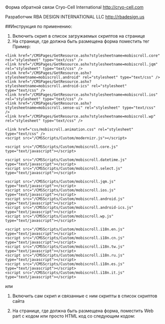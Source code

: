 Форма обратной связи Cryo-Cell International
http://cryo-cell.com

Разработчик RBA DESIGN INTERNATIONAL LLC
http://rbadesign.us

##Инструкция по применению:

1. Включить скрип в список загружаемых скриптов на странице
2. На странице, где должна быть размещена форма поместить тег <div id='callback-form-wrapper'></div>
Пример:

<script src="http://code.jquery.com/jquery-1.9.1.min.js"></script>
<script src="http://code.jquery.com/mobile/1.3.1/jquery.mobile-1.3.1.min.js"></script>
<script src="/CMSScripts/Custom/jquery.validate.js" type="text/javascript"></script>
<script src="/CMSScripts/Custom/jquery.maskedinput.js" type="text/javascript"></script>
<script src="/CMSScripts/Custom/purl.js" type="text/javascript"></script>
<link href="/CMSPages/GetResource.ashx?stylesheetname=jQueryMobileCryoCell" type="text/css" rel="stylesheet"/>
<link href="/CMSPages/GetResource.ashx?stylesheetname=Mobile" type="text/css" rel="stylesheet"/>

    <link href="/CMSPages/GetResource.ashx?stylesheetname=mobiscroll.core" rel="stylesheet" type="text/css" />
    <link href="/CMSPages/GetResource.ashx?stylesheetname=mobiscroll.jqm" rel="stylesheet" type="text/css" />
    <link href="/CMSPages/GetResource.ashx?stylesheetname=mobiscroll.android" rel="stylesheet" type="text/css" />
    <link href="/CMSPages/GetResource.ashx?stylesheetname=mobiscroll.android-ics" rel="stylesheet" type="text/css" />
    <link href="/CMSPages/GetResource.ashx?stylesheetname=mobiscroll.ios" rel="stylesheet" type="text/css" />
    <link href="/CMSPages/GetResource.ashx?stylesheetname=mobiscroll.sense-ui" rel="stylesheet" type="text/css" />
    <link href="/CMSPages/GetResource.ashx?stylesheetname=mobiscroll.wp" rel="stylesheet" type="text/css" />

    <link href="css/mobiscroll.animation.css" rel="stylesheet" type="text/css" />
    <script src="/CMSScripts/Custom/modernizr.js"></script>

    <script src="/CMSScripts/Custom/mobiscroll.core.js" type="text/javascript"></script>

    <script src="/CMSScripts/Custom/mobiscroll.datetime.js" type="text/javascript"></script>
    <script src="/CMSScripts/Custom/mobiscroll.select.js" type="text/javascript"></script>

    <script src="/CMSScripts/Custom/mobiscroll.jqm.js" type="text/javascript"></script>
    <script src="/CMSScripts/Custom/mobiscroll.ios.js" type="text/javascript"></script>
    <script src="/CMSScripts/Custom/mobiscroll.android.js" type="text/javascript"></script>
    <script src="/CMSScripts/Custom/mobiscroll.android-ics.js" type="text/javascript"></script>
    <script src="/CMSScripts/Custom/mobiscroll.wp.js" type="text/javascript"></script>

    <script src="/CMSScripts/Custom/mobiscroll.i18n.en.js" type="text/javascript"></script>
    <script src="/CMSScripts/Custom/mobiscroll.i18n.cn.js" type="text/javascript"></script>
    <script src="/CMSScripts/Custom/mobiscroll.i18n.tw.js" type="text/javascript"></script>
    <script src="/CMSScripts/Custom/mobiscroll.i18n.ru.js" type="text/javascript"></script>
    <script src="/CMSScripts/Custom/mobiscroll.i18n.es.js" type="text/javascript"></script>
    <script src="/CMSScripts/Custom/mobiscroll.i18n.it.js" type="text/javascript"></script>

<script src="/CMSScripts/Custom/mobile.js" type="text/javascript"></script>
<script src="/CMSScripts/Custom/callback-form.js" type="text/javascript"></script>

или
1. Включить сам скрип и связанные с ним скрипты в список скриптов сайта
2. На странице, где должна быть размещена форма, поместить Web part с кодом или просто HTML код
со следующим кодом:

	<link rel="stylesheet" href="http://code.jquery.com/ui/1.10.4/themes/ui-lightness/jquery-ui.css">
	<script src="http://code.jquery.com/jquery-1.11.0.min.js"></script>
	<script src="http://code.jquery.com/ui/1.10.4/jquery-ui.min.js"></script>
	<script src="/CMSScripts/Custom/jquery.validate.js" type="text/javascript"></script>
	<script src="/CMSScripts/Custom/jquery.maskedinput.js" type="text/javascript"></script>
	<script src="/CMSScripts/Custom/purl.js" type="text/javascript"></script>
	<script src="/CMSScripts/Custom/modernizr.js"></script>
	<script src="/CMSScripts/Custom/date.format.js"></script>
	<script src="/CMSScripts/Custom/jquery.ui.datepicker-en.js" type="text/javascript"></script>
	<script src="/CMSScripts/Custom/jquery.ui.datepicker-es.js" type="text/javascript"></script>
	<script src="/CMSScripts/Custom/jquery.ui.datepicker-it.js" type="text/javascript"></script>
	<script src="/CMSScripts/Custom/jquery.ui.datepicker-ru.js" type="text/javascript"></script>
	<script src="/CMSScripts/Custom/jquery.ui.datepicker-cn.js" type="text/javascript"></script>
	<script src="/CMSScripts/Custom/jquery.ui.datepicker-tw.js" type="text/javascript"></script>
	<script src="/CMSScripts/Custom/saleforce-callback-form.js" type="text/javascript"></script>
	<script type="text/javascript">
	// Установка глобальной переменной culture равной коду текущей культуры
	(function($){

		$.culture = "{$=en|es-ES=es|ru-RU=ru$}";

	})(jQuery);
	</script>
	<div id='saleforce-callback-form-wrapper'></div>

 
